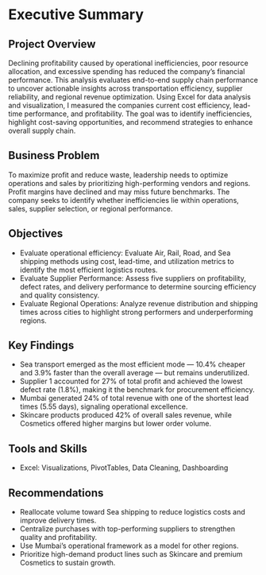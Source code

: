 # Executive Summary
## Project Overview
Declining profitability caused by operational inefficiencies, poor resource allocation, and excessive spending has reduced the company’s financial performance. This analysis evaluates end-to-end supply chain performance to uncover actionable insights across transportation efficiency, supplier reliability, and regional revenue optimization. Using Excel for data analysis and visualization, I measured the companies current cost efficiency, lead-time performance, and profitability. The goal was to identify inefficiencies, highlight cost-saving opportunities, and recommend strategies to enhance overall supply chain. 

## Business Problem
To maximize profit and reduce waste, leadership needs to optimize operations and sales by prioritizing high-performing vendors and regions. Profit margins have declined and may miss future benchmarks. The company seeks to identify whether inefficiencies lie within operations, sales, supplier selection, or regional performance.

## Objectives 
- Evaluate operational efficiency: Evaluate Air, Rail, Road, and Sea shipping methods using cost, lead-time, and utilization metrics to identify the most efficient logistics routes.
- Evaluate Supplier Performance: Assess five suppliers on profitability, defect rates, and delivery performance to determine sourcing efficiency and quality consistency.
- Evaluate Regional Operations: Analyze revenue distribution and shipping times across cities to highlight strong performers and underperforming regions.

## Key Findings
- Sea transport emerged as the most efficient mode — 10.4% cheaper and 3.9% faster than the overall average — but remains underutilized.
- Supplier 1 accounted for 27% of total profit and achieved the lowest defect rate (1.8%), making it the benchmark for procurement efficiency.
- Mumbai generated 24% of total revenue with one of the shortest lead times (5.55 days), signaling operational excellence.
- Skincare products produced 42% of overall sales revenue, while Cosmetics offered higher margins but lower order volume.

## Tools and Skills
- Excel: Visualizations, PivotTables, Data Cleaning, Dashboarding

## Recommendations
- Reallocate volume toward Sea shipping to reduce logistics costs and improve delivery times.
- Centralize purchases with top-performing suppliers to strengthen quality and profitability.
- Use Mumbai’s operational framework as a model for other regions.
- Prioritize high-demand product lines such as Skincare and premium Cosmetics to sustain growth.

